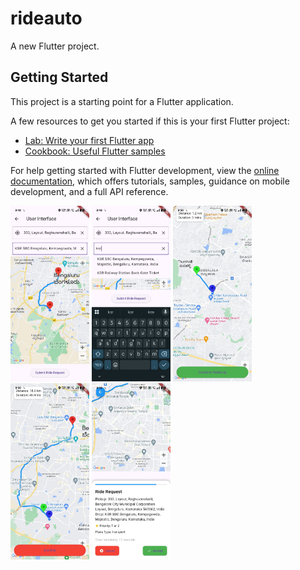 # rideauto

A new Flutter project.

## Getting Started

This project is a starting point for a Flutter application.

A few resources to get you started if this is your first Flutter project:

- [Lab: Write your first Flutter app](https://docs.flutter.dev/get-started/codelab)
- [Cookbook: Useful Flutter samples](https://docs.flutter.dev/cookbook)

For help getting started with Flutter development, view the
[online documentation](https://docs.flutter.dev/), which offers tutorials,
samples, guidance on mobile development, and a full API reference.


<img src="assets/image1" alt="Description of image" width="25%">
<img src="assets/image2" alt="Description of image" width="25%">
<img src="assets/image3" alt="Description of image" width="25%">
<img src="assets/image4" alt="Description of image" width="25%">
<img src="assets/image5" alt="Description of image" width="25%">
